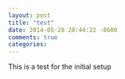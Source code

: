 ```yaml
---
layout: post
title: "test"
date: 2014-05-28 20:44:22 -0600
comments: true
categories:
---
```



This is a test for the initial setup
